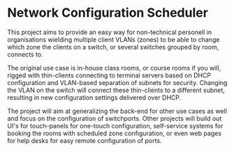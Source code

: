 # Network Configuration Scheduler

This project aims to provide an easy way for non-technical personell in organisations wielding multiple client VLANs (zones) to be able to change which zone the clients on a switch, or several switches grouped by room, connects to.

The original use case is in-house class rooms, or course rooms if you will, rigged with thin-clients connecting to terminal servers based on DHCP configuration and VLAN-based separation of subnets for security. Changing the VLAN on the switch will connect these thin-clients to a different subnet, resulting in new configuration settings delivered over DHCP.

The project will aim at generalizing the back-end for other use cases as well and focus on the configuration of switchports. Other projects will build out UI's for touch-panels for one-touch configuration, self-service systems for booking the rooms with scheduled zone configuration, or even web pages for help desks for easy remote configuration of ports.